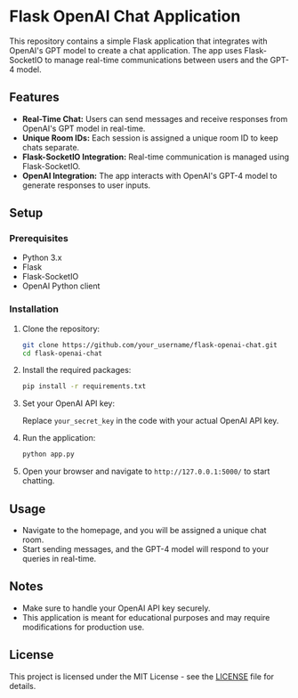 
# Flask OpenAI Chat Application

This repository contains a simple Flask application that integrates with OpenAI's GPT model to create a chat application. The app uses Flask-SocketIO to manage real-time communications between users and the GPT-4 model.

## Features

- **Real-Time Chat:** Users can send messages and receive responses from OpenAI's GPT model in real-time.
- **Unique Room IDs:** Each session is assigned a unique room ID to keep chats separate.
- **Flask-SocketIO Integration:** Real-time communication is managed using Flask-SocketIO.
- **OpenAI Integration:** The app interacts with OpenAI's GPT-4 model to generate responses to user inputs.

## Setup

### Prerequisites

- Python 3.x
- Flask
- Flask-SocketIO
- OpenAI Python client

### Installation

1. Clone the repository:

    ```bash
    git clone https://github.com/your_username/flask-openai-chat.git
    cd flask-openai-chat
    ```

2. Install the required packages:

    ```bash
    pip install -r requirements.txt
    ```

3. Set your OpenAI API key:

    Replace `your_secret_key` in the code with your actual OpenAI API key.

4. Run the application:

    ```bash
    python app.py
    ```

5. Open your browser and navigate to `http://127.0.0.1:5000/` to start chatting.

## Usage

- Navigate to the homepage, and you will be assigned a unique chat room.
- Start sending messages, and the GPT-4 model will respond to your queries in real-time.

## Notes

- Make sure to handle your OpenAI API key securely.
- This application is meant for educational purposes and may require modifications for production use.

## License

This project is licensed under the MIT License - see the [LICENSE](LICENSE) file for details.
